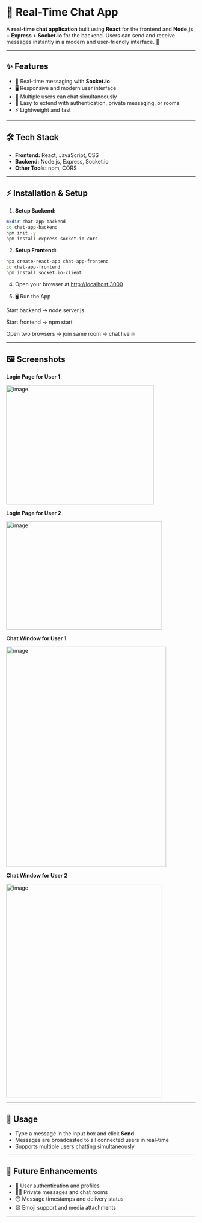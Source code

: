 
# 💬 Real-Time Chat App

A **real-time chat application** built using **React** for the frontend and **Node.js + Express + Socket.io** for the backend. Users can send and receive messages instantly in a modern and user-friendly interface. 🚀

---

## ✨ Features

- 💬 Real-time messaging with **Socket.io**
- 🖥️ Responsive and modern user interface
- 👥 Multiple users can chat simultaneously
- 🔧 Easy to extend with authentication, private messaging, or rooms
- ⚡ Lightweight and fast

---

## 🛠 Tech Stack

- **Frontend:** React, JavaScript, CSS  
- **Backend:** Node.js, Express, Socket.io  
- **Other Tools:** npm, CORS
  
---

## ⚡ Installation & Setup

1. **Setup Backend:**

```bash
mkdir chat-app-backend
cd chat-app-backend
npm init -y
npm install express socket.io cors

```

2. **Setup Frontend:**

```bash
npx create-react-app chat-app-frontend
cd chat-app-frontend
npm install socket.io-client

```

4. Open your browser at [http://localhost:3000](http://localhost:3000)
   
6.  🖥️ Run the App

Start backend → node server.js

Start frontend → npm start

Open two browsers → join same room → chat live 🔥

---

## 🖼 Screenshots


**Login Page for User 1**

<img width="392" height="316" alt="image" src="https://github.com/user-attachments/assets/340b34b3-4d91-46f5-a285-a77fb01dddb6" />

**Login Page for User 2**

<img width="414" height="287" alt="image" src="https://github.com/user-attachments/assets/23b76273-60c0-4570-8ae8-838ede0b28a8" />


**Chat Window for User 1**

<img width="425" height="583" alt="image" src="https://github.com/user-attachments/assets/56667ce4-788d-423e-a7da-cb3207ef02cd" />

**Chat Window for User 2**

<img width="412" height="566" alt="image" src="https://github.com/user-attachments/assets/c106069a-15c0-4ae7-bc00-dde753d0390b" />


---

## 🚀 Usage

* Type a message in the input box and click **Send**
* Messages are broadcasted to all connected users in real-time
* Supports multiple users chatting simultaneously

---

## 🔮 Future Enhancements

* 🔑 User authentication and profiles
* 🕵️‍♂️ Private messages and chat rooms
* ⏱️ Message timestamps and delivery status
* 😄 Emoji support and media attachments

---
